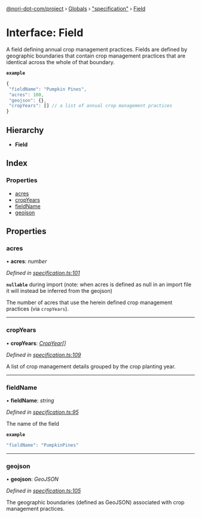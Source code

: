 [@nori-dot-com/project](../README.md) › [Globals](../globals.md) › ["specification"](../modules/_specification_.md) › [Field](_specification_.field.md)

# Interface: Field

A field defining annual crop management practices. Fields are defined by geographic boundaries that contain crop management practices that are identical across the whole of that boundary.

**`example`** 
```js
{
 "fieldName": "Pumpkin Pines",
 "acres": 100,
 "geojson": {},
 "cropYears": [] // a list of annual crop management practices
}
```

## Hierarchy

* **Field**

## Index

### Properties

* [acres](_specification_.field.md#acres)
* [cropYears](_specification_.field.md#cropyears)
* [fieldName](_specification_.field.md#fieldname)
* [geojson](_specification_.field.md#geojson)

## Properties

###  acres

• **acres**: *number*

*Defined in [specification.ts:101](https://github.com/nori-dot-eco/nori-dot-com/blob/955580b/packages/project/src/specification.ts#L101)*

**`nullable`** during import (note: when acres is defined as null in an import file it will instead be inferred from the geojson)

The number of acres that use the herein defined crop management practices (via `cropYears`).

___

###  cropYears

• **cropYears**: *[CropYear](_specification_.cropyear.md)[]*

*Defined in [specification.ts:109](https://github.com/nori-dot-eco/nori-dot-com/blob/955580b/packages/project/src/specification.ts#L109)*

A list of crop management details grouped by the crop planting year.

___

###  fieldName

• **fieldName**: *string*

*Defined in [specification.ts:95](https://github.com/nori-dot-eco/nori-dot-com/blob/955580b/packages/project/src/specification.ts#L95)*

The name of the field

**`example`** 
```js
"fieldName": "PumpkinPines"
```

___

###  geojson

• **geojson**: *GeoJSON*

*Defined in [specification.ts:105](https://github.com/nori-dot-eco/nori-dot-com/blob/955580b/packages/project/src/specification.ts#L105)*

The geographic boundaries (defined as GeoJSON) associated with crop management practices.
